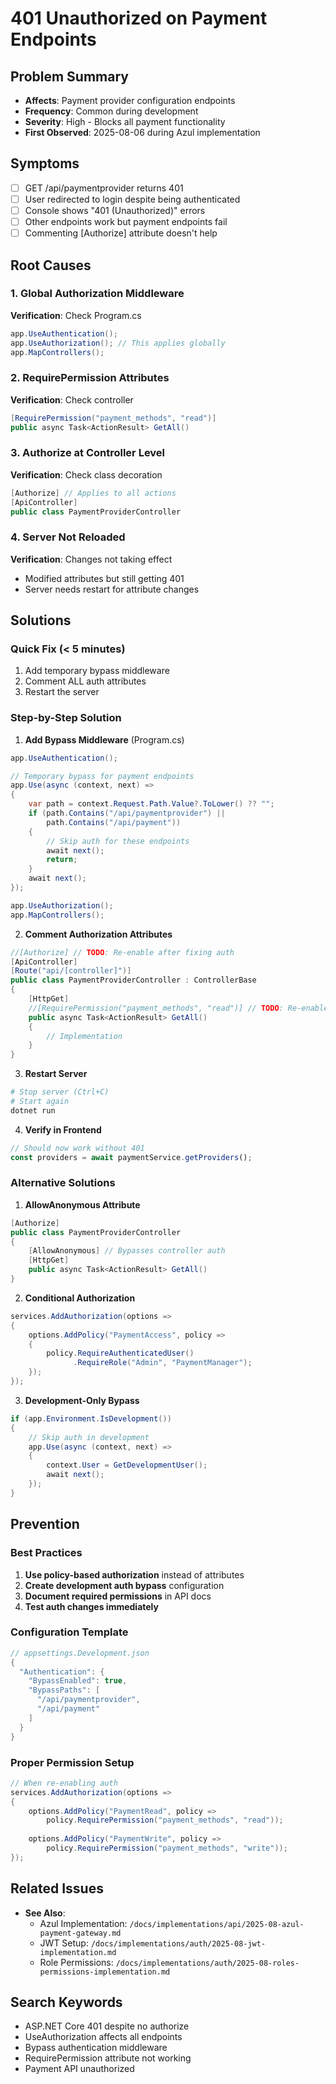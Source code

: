 # 401 Unauthorized on Payment Endpoints

## Problem Summary
- **Affects**: Payment provider configuration endpoints
- **Frequency**: Common during development
- **Severity**: High - Blocks all payment functionality
- **First Observed**: 2025-08-06 during Azul implementation

## Symptoms
- [ ] GET /api/paymentprovider returns 401
- [ ] User redirected to login despite being authenticated
- [ ] Console shows "401 (Unauthorized)" errors
- [ ] Other endpoints work but payment endpoints fail
- [ ] Commenting [Authorize] attribute doesn't help

## Root Causes

### 1. Global Authorization Middleware
**Verification**: Check Program.cs
```csharp
app.UseAuthentication();
app.UseAuthorization(); // This applies globally
app.MapControllers();
```

### 2. RequirePermission Attributes
**Verification**: Check controller
```csharp
[RequirePermission("payment_methods", "read")]
public async Task<ActionResult> GetAll()
```

### 3. Authorize at Controller Level
**Verification**: Check class decoration
```csharp
[Authorize] // Applies to all actions
[ApiController]
public class PaymentProviderController
```

### 4. Server Not Reloaded
**Verification**: Changes not taking effect
- Modified attributes but still getting 401
- Server needs restart for attribute changes

## Solutions

### Quick Fix (< 5 minutes)
1. Add temporary bypass middleware
2. Comment ALL auth attributes
3. Restart the server

### Step-by-Step Solution

1. **Add Bypass Middleware** (Program.cs)
```csharp
app.UseAuthentication();

// Temporary bypass for payment endpoints
app.Use(async (context, next) =>
{
    var path = context.Request.Path.Value?.ToLower() ?? "";
    if (path.Contains("/api/paymentprovider") || 
        path.Contains("/api/payment"))
    {
        // Skip auth for these endpoints
        await next();
        return;
    }
    await next();
});

app.UseAuthorization();
app.MapControllers();
```

2. **Comment Authorization Attributes**
```csharp
//[Authorize] // TODO: Re-enable after fixing auth
[ApiController]
[Route("api/[controller]")]
public class PaymentProviderController : ControllerBase
{
    [HttpGet]
    //[RequirePermission("payment_methods", "read")] // TODO: Re-enable
    public async Task<ActionResult> GetAll()
    {
        // Implementation
    }
}
```

3. **Restart Server**
```bash
# Stop server (Ctrl+C)
# Start again
dotnet run
```

4. **Verify in Frontend**
```javascript
// Should now work without 401
const providers = await paymentService.getProviders();
```

### Alternative Solutions

1. **AllowAnonymous Attribute**
```csharp
[Authorize]
public class PaymentProviderController
{
    [AllowAnonymous] // Bypasses controller auth
    [HttpGet]
    public async Task<ActionResult> GetAll()
}
```

2. **Conditional Authorization**
```csharp
services.AddAuthorization(options =>
{
    options.AddPolicy("PaymentAccess", policy =>
    {
        policy.RequireAuthenticatedUser()
              .RequireRole("Admin", "PaymentManager");
    });
});
```

3. **Development-Only Bypass**
```csharp
if (app.Environment.IsDevelopment())
{
    // Skip auth in development
    app.Use(async (context, next) =>
    {
        context.User = GetDevelopmentUser();
        await next();
    });
}
```

## Prevention

### Best Practices
1. **Use policy-based authorization** instead of attributes
2. **Create development auth bypass** configuration
3. **Document required permissions** in API docs
4. **Test auth changes immediately**

### Configuration Template
```csharp
// appsettings.Development.json
{
  "Authentication": {
    "BypassEnabled": true,
    "BypassPaths": [
      "/api/paymentprovider",
      "/api/payment"
    ]
  }
}
```

### Proper Permission Setup
```csharp
// When re-enabling auth
services.AddAuthorization(options =>
{
    options.AddPolicy("PaymentRead", policy =>
        policy.RequirePermission("payment_methods", "read"));
    
    options.AddPolicy("PaymentWrite", policy =>
        policy.RequirePermission("payment_methods", "write"));
});
```

## Related Issues
- **See Also**: 
  - Azul Implementation: `/docs/implementations/api/2025-08-azul-payment-gateway.md`
  - JWT Setup: `/docs/implementations/auth/2025-08-jwt-implementation.md`
  - Role Permissions: `/docs/implementations/auth/2025-08-roles-permissions-implementation.md`

## Search Keywords
- ASP.NET Core 401 despite no authorize
- UseAuthorization affects all endpoints
- Bypass authentication middleware
- RequirePermission attribute not working
- Payment API unauthorized
